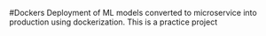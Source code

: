 #Dockers
Deployment of ML models converted to microservice into production using dockerization. This is a practice project
